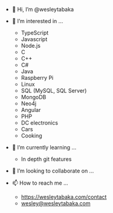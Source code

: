 - 👋 Hi, I’m @wesleytabaka
- 👀 I’m interested in ...
  - TypeScript
  - Javascript
  - Node.js
  - C
  - C++
  - C#
  - Java
  - Raspberry Pi
  - Linux
  - SQL (MySQL, SQL Server)
  - MongoDB
  - Neo4j
  - Angular
  - PHP
  - DC electronics
  - Cars
  - Cooking
  
- 🌱 I’m currently learning ...
  - In depth git features
- 💞️ I’m looking to collaborate on ...
- 📫 How to reach me ...
  - https://wesleytabaka.com/contact
  - wesley@wesleytabaka.com

<!---
wesleytabaka/wesleytabaka is a ✨ special ✨ repository because its `README.md` (this file) appears on your GitHub profile.
You can click the Preview link to take a look at your changes.
--->
